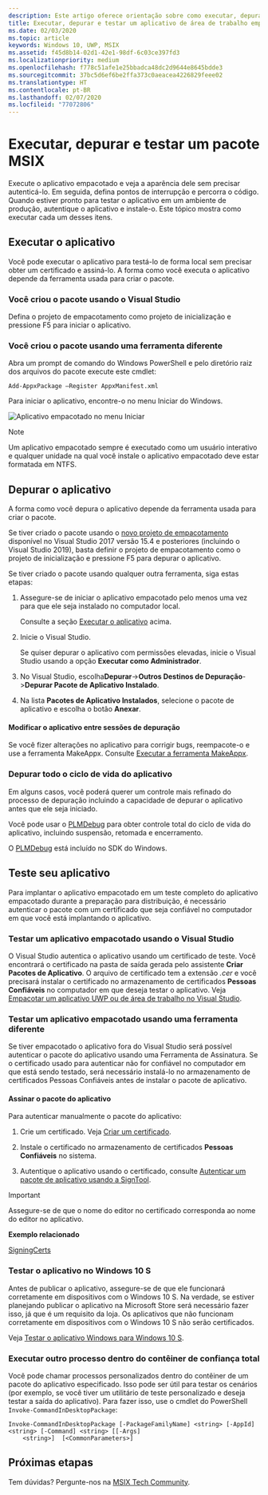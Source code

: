 ```yaml
---
description: Este artigo oferece orientação sobre como executar, depurar e testar o aplicativo de área de trabalho empacotado para prepará-lo para implantação.
title: Executar, depurar e testar um aplicativo de área de trabalho empacotado (Ponte de Desktop)
ms.date: 02/03/2020
ms.topic: article
keywords: Windows 10, UWP, MSIX
ms.assetid: f45d8b14-02d1-42e1-98df-6c03ce397fd3
ms.localizationpriority: medium
ms.openlocfilehash: f778c51afe1e25bbadca48dc2d9644e8645bdde3
ms.sourcegitcommit: 37bc5d6ef6be2ffa373c0aeacea4226829feee02
ms.translationtype: HT
ms.contentlocale: pt-BR
ms.lasthandoff: 02/07/2020
ms.locfileid: "77072806"
---
```

# <a name="run-debug-and-test-an-msix-package"></a>Executar, depurar e testar um pacote MSIX

Execute o aplicativo empacotado e veja a aparência dele sem precisar autenticá-lo. Em seguida, defina pontos de interrupção e percorra o código. Quando estiver pronto para testar o aplicativo em um ambiente de produção, autentique o aplicativo e instale-o. Este tópico mostra como executar cada um desses itens.

<a id="run-app" />

## <a name="run-your-application"></a>Executar o aplicativo

Você pode executar o aplicativo para testá-lo de forma local sem precisar obter um certificado e assiná-lo. A forma como você executa o aplicativo depende da ferramenta usada para criar o pacote.

### <a name="you-created-the-package-by-using-visual-studio"></a>Você criou o pacote usando o Visual Studio

Defina o projeto de empacotamento como projeto de inicialização e pressione F5 para iniciar o aplicativo.

### <a name="you-created-the-package-using-a-different-tool"></a>Você criou o pacote usando uma ferramenta diferente

Abra um prompt de comando do Windows PowerShell e pelo diretório raiz dos arquivos do pacote execute este cmdlet:

```
Add-AppxPackage –Register AppxManifest.xml
```
Para iniciar o aplicativo, encontre-o no menu Iniciar do Windows.

![Aplicativo empacotado no menu Iniciar](images/converted-app-installed.png)

> [!NOTE]
> Um aplicativo empacotado sempre é executado como um usuário interativo e qualquer unidade na qual você instale o aplicativo empacotado deve estar formatada em NTFS.

## <a name="debug-your-app"></a>Depurar o aplicativo

A forma como você depura o aplicativo depende da ferramenta usada para criar o pacote.

Se tiver criado o pacote usando o [novo projeto de empacotamento](desktop-to-uwp-packaging-dot-net.md#new-packaging-project) disponível no Visual Studio 2017 versão 15.4 e posteriores (incluindo o Visual Studio 2019), basta definir o projeto de empacotamento como o projeto de inicialização e pressione F5 para depurar o aplicativo.

Se tiver criado o pacote usando qualquer outra ferramenta, siga estas etapas:

1. Assegure-se de iniciar o aplicativo empacotado pelo menos uma vez para que ele seja instalado no computador local.

   Consulte a seção [Executar o aplicativo](#run-app) acima.

2. Inicie o Visual Studio.

   Se quiser depurar o aplicativo com permissões elevadas, inicie o Visual Studio usando a opção **Executar como Administrador**.

3. No Visual Studio, escolha**Depurar**->**Outros Destinos de Depuração**->**Depurar Pacote de Aplicativo Instalado**.

4. Na lista **Pacotes de Aplicativo Instalados**, selecione o pacote de aplicativo e escolha o botão **Anexar**.

#### <a name="modify-your-application-in-between-debug-sessions"></a>Modificar o aplicativo entre sessões de depuração

Se você fizer alterações no aplicativo para corrigir bugs, reempacote-o e use a ferramenta MakeAppx. Consulte [Executar a ferramenta MakeAppx](desktop-to-uwp-manual-conversion.md#make-appx).

### <a name="debug-the-entire-application-lifecycle"></a>Depurar todo o ciclo de vida do aplicativo

Em alguns casos, você poderá querer um controle mais refinado do processo de depuração incluindo a capacidade de depurar o aplicativo antes que ele seja iniciado.

Você pode usar o [PLMDebug](https://msdn.microsoft.com/library/windows/hardware/jj680085(v=vs.85).aspx) para obter controle total do ciclo de vida do aplicativo, incluindo suspensão, retomada e encerramento.

O [PLMDebug](https://msdn.microsoft.com/library/windows/hardware/jj680085(v=vs.85).aspx) está incluído no SDK do Windows.

## <a name="test-your-app"></a>Teste seu aplicativo

Para implantar o aplicativo empacotado em um teste completo do aplicativo empacotado durante a preparação para distribuição, é necessário autenticar o pacote com um certificado que seja confiável no computador em que você está implantando o aplicativo.

### <a name="test-an-application-that-you-packaged-by-using-visual-studio"></a>Testar um aplicativo empacotado usando o Visual Studio

O Visual Studio autentica o aplicativo usando um certificado de teste. Você encontrará o certificado na pasta de saída gerada pelo assistente **Criar Pacotes de Aplicativo**. O arquivo de certificado tem a extensão *.cer* e você precisará instalar o certificado no armazenamento de certificados **Pessoas Confiáveis** no computador em que deseja testar o aplicativo. Veja [Empacotar um aplicativo UWP ou de área de trabalho no Visual Studio](../package/packaging-uwp-apps.md#generate-an-app-package).

### <a name="test-an-application-that-you-packaged-using-a-different-tool"></a>Testar um aplicativo empacotado usando uma ferramenta diferente

Se tiver empacotado o aplicativo fora do Visual Studio será possível autenticar o pacote do aplicativo usando uma Ferramenta de Assinatura. Se o certificado usado para autenticar não for confiável no computador em que está sendo testado, será necessário instalá-lo no armazenamento de certificados Pessoas Confiáveis antes de instalar o pacote de aplicativo. 

#### <a name="sign-your-application-package"></a>Assinar o pacote do aplicativo

Para autenticar manualmente o pacote do aplicativo:

1. Crie um certificado. Veja [Criar um certificado](../package/create-certificate-package-signing.md).

2. Instale o certificado no armazenamento de certificados **Pessoas Confiáveis** no sistema.

3. Autentique o aplicativo usando o certificado, consulte [Autenticar um pacote de aplicativo usando a SignTool](../package/sign-app-package-using-signtool.md).

  > [!IMPORTANT]
  > Assegure-se de que o nome do editor no certificado corresponda ao nome do editor no aplicativo.

**Exemplo relacionado**

[SigningCerts](https://github.com/Microsoft/DesktopBridgeToUWP-Samples/tree/master/Samples/SigningCerts)


### <a name="test-your-application-for-windows-10-s"></a>Testar o aplicativo no Windows 10 S

Antes de publicar o aplicativo, assegure-se de que ele funcionará corretamente em dispositivos com o Windows 10 S. Na verdade, se estiver planejando publicar o aplicativo na Microsoft Store será necessário fazer isso, já que é um requisito da loja. Os aplicativos que não funcionam corretamente em dispositivos com o Windows 10 S não serão certificados.

Veja [Testar o aplicativo Windows para Windows 10 S](desktop-to-uwp-test-windows-s.md).

### <a name="run-another-process-inside-the-full-trust-container"></a>Executar outro processo dentro do contêiner de confiança total

Você pode chamar processos personalizados dentro do contêiner de um pacote do aplicativo especificado. Isso pode ser útil para testar os cenários (por exemplo, se você tiver um utilitário de teste personalizado e deseja testar a saída do aplicativo). Para fazer isso, use o cmdlet do PowerShell ```Invoke-CommandInDesktopPackage```:

```CMD
Invoke-CommandInDesktopPackage [-PackageFamilyName] <string> [-AppId] <string> [-Command] <string> [[-Args]
    <string>]  [<CommonParameters>]
```

## <a name="next-steps"></a>Próximas etapas

Tem dúvidas? Pergunte-nos na [MSIX Tech Community](https://techcommunity.microsoft.com/t5/msix/ct-p/MSIX).
